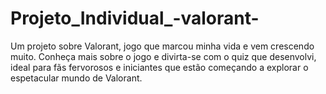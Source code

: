 # Projeto_Individual_-valorant-
Um projeto sobre Valorant, jogo que marcou minha vida e vem crescendo muito. Conheça mais sobre o jogo e divirta-se com o quiz que desenvolvi, ideal para fãs fervorosos e iniciantes que estão começando a explorar o espetacular mundo de Valorant.
